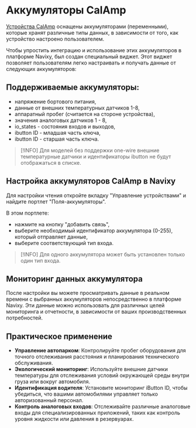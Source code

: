 # Аккумуляторы CalAmp

[Устройства CalAmp](https://www.navixy.com/devices/calamp/) оснащены аккумуляторами (переменными), которые хранят различные типы данных, в зависимости от того, как устройство настроено пользователем.

Чтобы упростить интеграцию и использование этих аккумуляторов в платформе Navixy, был создан специальный виджет. Этот виджет позволяет пользователям легко настраивать и получать данные от следующих аккумуляторов:

## Поддерживаемые аккумуляторы:

- напряжение бортового питания,
- данные от внешних температурных датчиков 1-8,
- аппаратный пробег (считается на стороне устройства),
- значения аналоговых датчиков 1 - 8,
- io\_states - состояния входов и выходов,
- ibutton ID - младшая часть ключа,
- ibutton ID - старшая часть ключа.

> [!INFO]
> Для моделей без поддержки one-wire внешние температурные датчики и идентификаторы ibutton не будут отображаться в списке.

## Настройка аккумуляторов CalAmp в Navixy

Для настройки чтения откройте вкладку "Управление устройствами" и найдите портлет "Поля-аккумуляторы".

В этом портлете:

- нажмите на кнопку "добавить связь",
- выберите необходимый идентификатор аккумулятора (0-255), который отправляет данные,
- выберите соответствующий тип входа.

> [!INFO]
> Для одного аккумулятора может быть установлен только один тип входа.

## Мониторинг данных аккумулятора

После настройки вы можете просматривать данные в реальном времени с выбранных аккумуляторов непосредственно в платформе Navixy. Эти данные можно использовать для различных целей мониторинга и отчетности, в зависимости от ваших производственных потребностей.

## Практическое применение

- **Управление автопарком**: Контролируйте пробег оборудования для точного отслеживания расстояния и планирования технического обслуживания.
- **Экологический мониторинг**: Используйте внешние датчики температуры для отслеживания условий окружающей среды внутри груза или вокруг автомобиля.
- **Идентификация водителя**: Установите мониторинг iButton ID, чтобы убедиться, что вашими автомобилями управляет только авторизованный персонал.
- **Контроль аналоговых входов**: Отслеживайте различные аналоговые входы для специализированных приложений, таких как контроль уровня жидкости или давления в резервуарах.